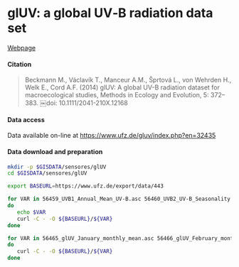 # glUV: a global UV‐B radiation data set

[Webpage](https://www.ufz.de/gluv/)

#### Citation
> Beckmann M., Václavík T., Manceur A.M., Šprtová L., von Wehrden H., Welk E., Cord A.F. (2014) glUV: A global UV-B radiation dataset for macroecological studies, Methods in Ecology and Evolution, 5: 372–383. ￼doi: 10.1111/2041-210X.12168


#### Data access

Data available on-line at https://www.ufz.de/gluv/index.php?en=32435

#### Data download and preparation


```sh
mkdir -p $GISDATA/sensores/glUV
cd $GISDATA/sensores/glUV

export BASEURL=https://www.ufz.de/export/data/443

for VAR in 56459_UVB1_Annual_Mean_UV-B.asc 56460_UVB2_UV-B_Seasonality.asc 56461_UVB3_Mean_UV-B_of_Highest_Month.asc 56462_UVB4_Mean_UV-B_of_Lowest_Month.asc 56463_UVB5_Sum_of_UV-B_Radiation_of_Highest_Quarter.asc 56464_UVB6_Sum_of_UV-B_Radiation_of_Lowest_Quarter.asc
do
   echo $VAR
   curl -C - -O ${BASEURL}/${VAR}
done

for VAR in 56465_glUV_January_monthly_mean.asc 56466_glUV_February_monthly_mean.asc 56467_glUV_March_monthly_mean.asc 56468_glUV_April_monthly_mean.asc 56468_glUV_April_monthly_mean.asc 56469_glUV_May_monthly_mean.asc 56470_glUV_June_monthly_mean.asc 56471_glUV_July_monthly_mean.asc 56472_glUV_August_monthly_mean.asc 56473_glUV_September_monthly_mean.asc 56474_glUV_October_monthly_means.asc 56475_glUV_November_monthly_means.asc 56476_glUV_December_monthly_means.asc
do
   curl -C - -O ${BASEURL}/${VAR}
done


```
